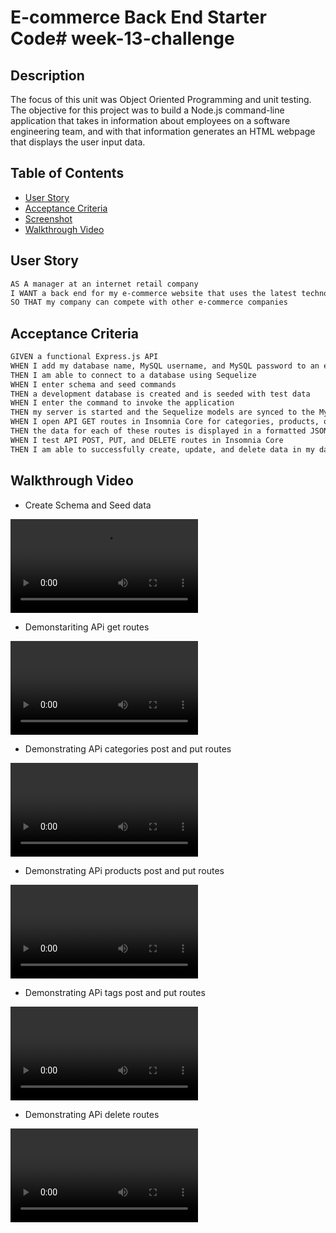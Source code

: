 # E-commerce Back End Starter Code# week-13-challenge

## Description

The focus of this unit was Object Oriented Programming and unit testing. The objective for this project was to build a Node.js command-line application that takes in information about employees on a software engineering team, and with that information generates an HTML webpage that displays the user input data.

## Table of Contents

- [User Story](#user-story)
- [Acceptance Criteria](#acceptance-criteria)
- [Screenshot](#screenshot)
- [Walkthrough Video](#walkthrough-video)

## User Story

```md
AS A manager at an internet retail company
I WANT a back end for my e-commerce website that uses the latest technologies
SO THAT my company can compete with other e-commerce companies
```
## Acceptance Criteria

```md
GIVEN a functional Express.js API
WHEN I add my database name, MySQL username, and MySQL password to an environment variable file
THEN I am able to connect to a database using Sequelize
WHEN I enter schema and seed commands
THEN a development database is created and is seeded with test data
WHEN I enter the command to invoke the application
THEN my server is started and the Sequelize models are synced to the MySQL database
WHEN I open API GET routes in Insomnia Core for categories, products, or tags
THEN the data for each of these routes is displayed in a formatted JSON
WHEN I test API POST, PUT, and DELETE routes in Insomnia Core
THEN I am able to successfully create, update, and delete data in my database
```

## Walkthrough Video
- Create Schema and Seed data

![](./assets/schema-seed.webm)

- Demonstariting APi get routes

![](./assets/api-get-routes.webm)

- Demonstrating APi categories post and put routes

![](./assets/api-post-put-routes.webm)

- Demonstrating APi products post and put routes

![](./assets/products-post-put.webm)

- Demonstrating APi tags post and put routes

![](./assets/api-tags-post-put.webm)

- Demonstrating APi delete routes

![](./assets/delte-api-routes.webm)